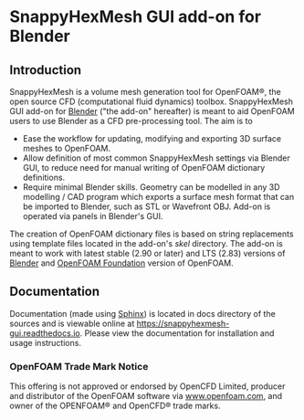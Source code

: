 # SnappyHexMesh GUI add-on for Blender

## Introduction

SnappyHexMesh is a volume mesh generation tool for OpenFOAM®, the open
source CFD (computational fluid dynamics) toolbox. SnappyHexMesh GUI
add-on for [Blender](https://www.blender.org/)
("the add-on" hereafter) is meant to aid OpenFOAM
users to use Blender as a CFD pre-processing tool. The aim is to

* Ease the workflow for updating, modifying and exporting 3D surface
  meshes to OpenFOAM.
* Allow definition of most common SnappyHexMesh settings via Blender
  GUI, to reduce need for manual writing of OpenFOAM dictionary
  definitions.
* Require minimal Blender skills. Geometry can be modelled in any 3D
  modelling / CAD program which exports a surface mesh format that can
  be imported to Blender, such as STL or Wavefront OBJ. Add-on is
  operated via panels in Blender's GUI.

The creation of OpenFOAM dictionary files is based on string
replacements using template files located in the
add-on's *skel* directory. The add-on is meant to work with
latest stable (2.90 or later) and LTS (2.83) versions of
[Blender](https://www.blender.org) and
[OpenFOAM Foundation](https://openfoam.org/) version of OpenFOAM.

## Documentation

Documentation (made using [Sphinx](https://www.sphinx-doc.org/en/master/))
is located in docs directory of the sources and is viewable online at
https://snappyhexmesh-gui.readthedocs.io. Please view the documentation for
installation and usage instructions.

### OpenFOAM Trade Mark Notice

This offering is not approved or endorsed by OpenCFD Limited, producer
and distributor of the OpenFOAM software via www.openfoam.com, and
owner of the OPENFOAM® and OpenCFD® trade marks.
